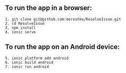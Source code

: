 ## To run the app in a browser:

    1. git clone git@github.com:moroshko/ResolveIssue.git
    2. cd ResolveIssue
    3. npm install
    4. ionic serve

## To run the app on an Android device:

    5. ionic platform add android
    6. ionic build android
    7. ionic run android